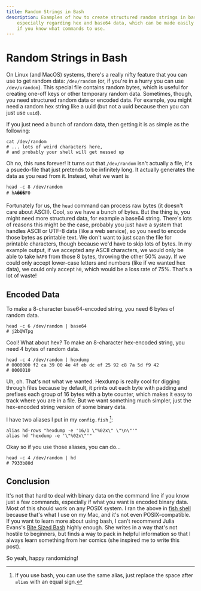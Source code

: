```yaml
---
title: Random Strings in Bash
description: Examples of how to create structured random strings in bash
    especially regarding hex and base64 data, which can be made easily
    if you know what commands to use.
---
```


Random Strings in Bash
=====

On Linux (and MacOS) systems, there's a really nifty feature that you can use to get random data: `/dev/random` (or, if you're in a hurry you can use `/dev/urandom`).
This special file contains random bytes, which is useful for creating one-off keys or other temporary random data.
Sometimes, though, you need structured random data or encoded data.
For example, you might need a random hex string like a uuid (but not a uuid because then you can just use `uuid`).

If you just need a bunch of random data, then getting it is as simple as the following:

    cat /dev/random
    # ... lots of weird characters here,
    # and probably your shell will get messed up

Oh no, this runs forever!
It turns out that `/dev/random` isn't actually a file, it's a psuedo-file that just pretends to be infinitely long.
It actually generates the data as you read from it.
Instead, what we want is

    head -c 8 /dev/random
    # hA���F0

Fortunately for us, the `head` command can process raw bytes (it doesn't care about ASCII).
Cool, so we have a bunch of bytes.
But the thing is, you might need more structured data, for example a base64 string.
There's lots of reasons this might be the case, probably you just have a system that handles ASCII or UTF-8 data (like a web service), so you need to encode those bytes as printable text.
We don't want to just scan the file for printable characters, though because we'd have to skip lots of bytes.
In my example output, if we accepted any ASCII characters, we would only be able to take `hAF0` from those 8 bytes, throwing the other 50% away.
If we could only accept lower-case letters and numbers (like if we wanted hex data), we could only accept `h0`, which would be a loss rate of 75%.
That's a lot of waste!

Encoded Data
------------

To make a 8-character base64-encoded string, you need 6 bytes of random data.

    head -c 6 /dev/random | base64
    # j2bQWTpg

Cool! What about hex?
To make an 8-character hex-encoded string, you need 4 bytes of random data.

    head -c 4 /dev/random | hexdump
    # 0000000 f2 ca 39 00 4e 4f eb dc ef 25 92 c8 7a 5d f9 42
    # 0000010

Uh, oh.
That's not what we wanted.
Hexdump is really cool for digging through files because by default, it prints out each byte with padding and prefixes each group of 16 bytes with a byte counter, which makes it easy to track where you are in a file.
But we want something much simpler, just the hex-encoded string version of some binary data.

I have two aliases I put in my `config.fish` [^1]:

```fish
alias hd-rows "hexdump -e '16/1 \"%02x\" \"\n\"'"
alias hd "hexdump -e '\"%02x\"'"
```

[^1]: If you use bash, you can use the same alias, just replace the space
    after `alias` with an equal sign.

Okay so if you use those aliases, you can do...

    head -c 4 /dev/random | hd
    # 7933b80d

Conclusion
----------

It's not that hard to deal with binary data on the command line if you know just a few commands, especially if what you want is encoded binary data.
Most of this should work on any POSIX system.
I ran the above in [fish shell](https://fishshell.com/) because that's what I use on my Mac, and it's not even POSIX-compatible.
If you want to learn more about using bash, I can't recommend Julia Evans's [Bite Sized Bash](https://wizardzines.com/zines/bite-size-bash/) highly enough.
She writes in a way that's not hostile to beginners, but finds a way to pack in helpful information so that I always learn something from her comics (she inspired me to write this post).

So yeah, happy randomizing!

